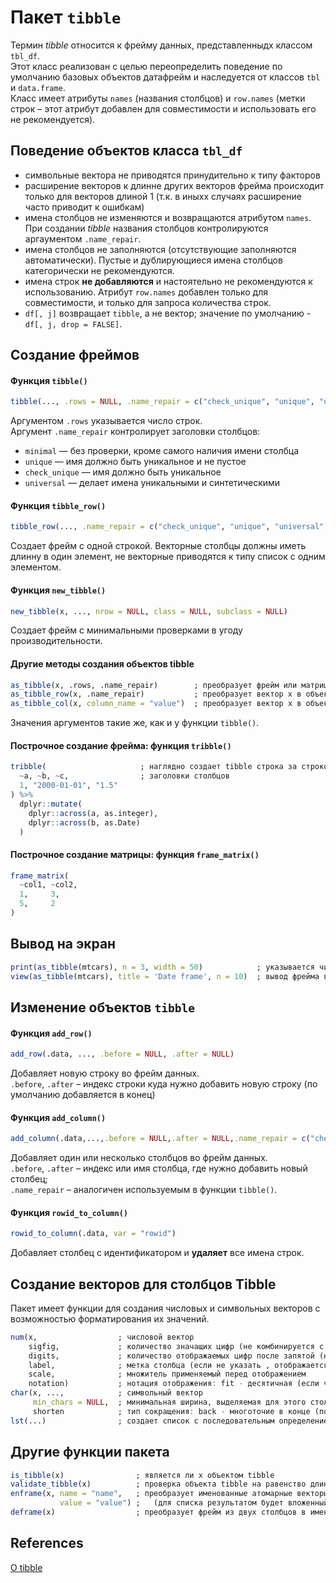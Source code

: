 # Пакет `tibble`
Термин *tibble* относится к фрейму данных, представленныдх классом `tbl_df`.  
Этот класс реализован с целью переопределить поведение по умолчанию базовых объектов датафрейм и наследуется от классов `tbl` и `data.frame`.  
Класс имеет атрибуты `names` (названия столбцов)  и `row.names` (метки строк – этот атрибут добавлен для совместимости и использовать его не рекомендуется).

## Поведение объектов класса `tbl_df`
* символьные вектора не приводятся принудительно к типу факторов
* расширение векторов к длинне других векторов фрейма происходит только для векторов длиной 1 (т.к. в иныхх случаях расширение часто приводит к ошибкам)
* имена столбцов не изменяются и возвращаются атрибутом `names`. При создании _tibble_ названия столбцов контролируются аргаументом `.name_repair`.
* имена столбцов не заполняются (отсутствующие заполняются автоматически). Пустые и дублирующиеся имена столбцов категорически не рекомендуются.
* имена строк **не добавляются** и настоятельно не рекомендуются к использованию. Атрибут `row.names` добавлен только для совместимости, и только для запроса количества строк.
* `df[, j]` возвращает `tibble`, а не вектор; значение по умолчанию - `df[, j, drop = FALSE]`.

## Создание фреймов
#### Функция `tibble()`
```r
tibble(..., .rows = NULL, .name_repair = c("check_unique", "unique", "universal", "minimal"))
```
Аргументом `.rows` указывается число строк.  
Аргумент `.name_repair` контролирует заголовки столбцов:
* `minimal` — без проверки, кроме самого наличия имени столбца
* `unique` — имя должно быть уникальное и не пустое
* `check_unique` — имя должно быть уникальное
* `universal` — делает имена уникальными и синтетическими
 
#### Функция `tibble_row()`
```r
tibble_row(..., .name_repair = c("check_unique", "unique", "universal", "minimal") )
```
Cоздает фрейм с одной строкой. Векторные столбцы должны иметь длинну в один элемент, не векторные приводятся к типу список с одним элементом.

#### Функция `new_tibble()`
```r
new_tibble(x, ..., nrow = NULL, class = NULL, subclass = NULL)
```
Создает фрейм с минимальными проверками в угоду производительности.

#### Другие методы создания объектов tibble
```r
as_tibble(x, .rows, .name_repair)        ; преобразует фрейм или матрицу к типу tbl_df
as_tibble_row(x, .name_repair)           ; преобразует вектор x в объект tibble с одной строкой
as_tibble_col(x, column_name = "value")  ; преобразует вектор x в объект tibble с одним столбцом с названием value
```
Значения аргументов такие же, как и у функции `tibble()`.

#### Построчное создание фрейма: функция `tribble()`
```r
tribble(                     ; наглядно создает tibble строка за строкой
  ~a, ~b, ~c,                ; заголовки столбцов
  1, "2000-01-01", "1.5"
) %>%
  dplyr::mutate(
    dplyr::across(a, as.integer),
    dplyr::across(b, as.Date)
  )
```
#### Построчное создание матрицы: функция `frame_matrix()`
```r
frame_matrix(
  ~col1, ~col2,
  1,     3,
  5,     2
)
```

## Вывод на экран
```r
print(as_tibble(mtcars), n = 3, width = 50)            ; указывается число строк и ширина таблицы в сиимволах
view(as_tibble(mtcars), title = 'Date frame', n = 10)  ; вывод фрейма в отдельное окно
```

## Изменение объектов `tibble`
#### Функция `add_row()`
```r
add_row(.data, ..., .before = NULL, .after = NULL)
```
Добавляет новую строку во фрейм данных.  
`.before`, `.after` – индекс строки куда нужно добавить новую строку (по умолчанию добавляется в конец)

#### Функция `add_column()`
```r
add_column(.data,...,.before = NULL,.after = NULL,.name_repair = c("check_unique", "unique", "universal", "minimal"))
```
Добавляет один или несколько столбцов во фрейм данных.  
`.before`, `.after` – индекс или имя столбца, где нужно добавить новый столбец;  
`.name_repair` – аналогичен используемым в функции `tibble()`.

#### Функция `rowid_to_column()`
```r
rowid_to_column(.data, var = "rowid")
```
Добавляет столбец с идентификатором и **удаляет** все имена строк.

## Создание векторов для столбцов Tibble
Пакет имеет функции для создания числовых и символьных векторов с возможностью форматирования их значений.
```r
num(x,                  ; числовой вектор
    sigfig,             ; количество значащих цифр (не комбинируется с digits)
    digits,             ; количество отображаемых цифр после запятой (не комбинируется с sigfig)
    label,              ; метка столбца (если не указать , отображается тип)
    scale,              ; множитель применяемый перед отображением
    notation)           ; нотация отображения: fit - десятичная (если число цифр не более 13), dec - десятичная (е зависит от длины числа), sci - научная, ...
char(x, ...,            ; символьный вектор
     min_chars = NULL,  ; минимальная ширина, выделяемая для этого столбца (по умолчанию равна 15)
     shorten            ; тип сокращения: back - многоточие в конце (по умолчанию), front - многоточие спереди, mid - многоточие в середине, abbreviate - использование аббревиатуры
lst(...)                ; создает список с последовательным определением компонентов и автоматической генерацией отсутствующих имен (этот список можно использовать для создания tibble)
```

## Другие функции пакета
```r
is_tibble(x)                ; является ли x объектом tibble
validate_tibble(x)          ; проверка объекта tibble на равенство длин векторов-столбцов и наличия их названия (при неудаче, генерирует исключение)
enframe(x, name = "name",   ; преобразует именованные атомарные векторы или списки в фреймы данных с одним или двумя столбцами – name, value - имена столбцов, в которых хранятся имена и значения
           value = "value") ;   (для списка результатом будет вложенный tibble со столбцом типа list)
deframe(x)                  ; преобразует фрейм из двух столбцов в именованный вектор или список (первый столбец — имена, второй -  значения)
```

## References
[О tibble](https://bestpractices.netlify.app/r_language/tidyverse/tibble_tidyverse)  
